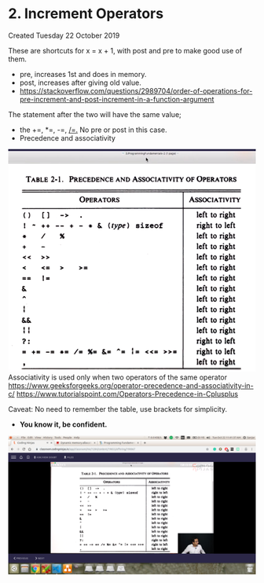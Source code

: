 # 2. Increment Operators

Created Tuesday 22 October 2019

These are shortcuts for x = x + 1, with post and pre to make good use of them.

- pre, increases 1st and does in memory.
- post, increases after giving old value.
- <https://stackoverflow.com/questions/2989704/order-of-operations-for-pre-increment-and-post-increment-in-a-function-argument>

The statement after the two will have the same value;

- the +=, \*=, -=, [/=.](file:///Users/muhammadsanjar/Dropbox/Work_Section/career_dir/dsa_Prog/dsap_toolbox/langs/cpp_dir/codingNinjas/Intro_to_cpp/%3D.) No pre or post in this case.
- Precedence and associativity

![](/assets/2._Increment_Operators-image-1.png)
Associativity is used only when two operators of the same operator
<https://www.geeksforgeeks.org/operator-precedence-and-associativity-in-c/>
<https://www.tutorialspoint.com/Operators-Precedence-in-Cplusplus>

Caveat: No need to remember the table, use brackets for simplicity.

- **You know it, be confident.**

![](/assets/2._Increment_Operators-image-2.png)
